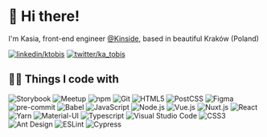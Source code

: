 # 👋 Hi there! 

I'm Kasia, front-end engineer [@Kinside](https://www.kinside.com/), based in beautiful Kraków (Poland)

[![linkedin/ktobis](https://img.shields.io/badge/-linkedin-0073B1?style=flat-square&logo=linkedin)](http://www.linkedin.com/in/ktobis)
[![twitter/ka_tobis](https://img.shields.io/badge/-twitter-1C9CEA?style=flat-square&logo=twitter&logoColor=white)](https://twitter.com/ka_tobis)
## 👩‍💻 Things I code with

![Storybook](https://img.shields.io/badge/-Storybook-FF4785?style=flat-square&logo=storybook&logoColor=white)
![Meetup](https://img.shields.io/badge/-Meetup-ED1C40?style=flat-square&logo=meetup&logoColor=white)
![npm](https://img.shields.io/badge/-npm-CB3837?style=flat-square&logo=meetup&logoColor=white)
![Git](https://img.shields.io/badge/-Git-F05032?style=flat-square&logo=git&logoColor=white)
![HTML5](https://img.shields.io/badge/-HTML5-E34F26?style=flat-square&logo=html5&logoColor=white)
![PostCSS](https://img.shields.io/badge/-PostCSS-DD3A0A?style=flat-square&logo=postCSS&logoColor=white)
![Figma](https://img.shields.io/badge/-Figma-F24E1E?style=flat-square&logo=figma&logoColor=white)
![pre-commit](https://img.shields.io/badge/-pre--commit-FAB040?style=flat-square&logo=pre\-commit&logoColor=222)
![Babel](https://img.shields.io/badge/-Babel-F9DC3E?style=flat-square&logo=babel&logoColor=222)
![JavaScript](https://img.shields.io/badge/-Javascript-F7DF1E?style=flat-square&logo=javascript&logoColor=222)
![Node.js](https://img.shields.io/badge/-Node.js-339933?style=flat-square&logo=node.js&logoColor=white)
![Vue.js](https://img.shields.io/badge/-Vue.js-4FC08D?style=flat-square&logo=vue.js&logoColor=white)
![Nuxt.js](https://img.shields.io/badge/-Nuxt.js-00C58E?style=flat-square&logo=nuxt.js&logoColor=white)
![React](https://img.shields.io/badge/-React-45b8d8?style=flat-square&logo=react&logoColor=white)
![Yarn](https://img.shields.io/badge/-Yarn-2C8EBB?style=flat-square&logo=yarn&logoColor=white)
![Material-UI](https://img.shields.io/badge/-Material--UI-0081CB?style=flat-square&logo=material-UI&logoColor=white)
![Typescript](https://img.shields.io/badge/-TypeScript-007ACC?style=flat-square&logo=typescript&logoColor=white)
![Visual Studio Code](https://img.shields.io/badge/-Visual_Studio_Code-007ACC?style=flat-square&logo=visual-studio-code&logoColor=white)
![CSS3](https://img.shields.io/badge/-CSS3-1572B6?style=flat-square&logo=css3&logoColor=white)
![Ant Design](https://img.shields.io/badge/-Ant_Design-0170FE?style=flat-square&logo=ant-design&logoColor=white)
![ESLint](https://img.shields.io/badge/-ESLint-4B32C3?style=flat-square&logo=eslint&logoColor=white)
![Cypress](https://img.shields.io/badge/-Cypress-17202C?style=flat-square&logo=cypress&logoColor=white)






